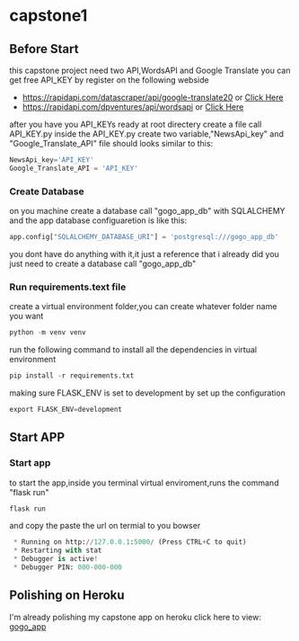# capstone1
## Before Start 
this capstone project need two API,WordsAPI and Google Translate
you can get free API_KEY by register on the following webside 
* https://rapidapi.com/datascraper/api/google-translate20 or [Click Here](https://rapidapi.com/datascraper/api/google-translate20)
* https://rapidapi.com/dpventures/api/wordsapi or [Click Here](https://rapidapi.com/dpventures/api/wordsapi)

after you have you API_KEYs ready at root directery create a file call API_KEY.py 
inside the API_KEY.py create two variable,"NewsApi_key" and "Google_Translate_API"
file should looks similar to this:
```python
NewsApi_key='API_KEY'
Google_Translate_API = 'API_KEY'
```

### Create Database 
on you machine create a database call "gogo_app_db" with SQLALCHEMY 
and the app database configuaretion is like this:
```python
app.config["SQLALCHEMY_DATABASE_URI"] = 'postgresql:///gogo_app_db'
```
you dont have do anything with it,it just a reference that i already did
you just need to create a database call "gogo_app_db"

### Run requirements.text file 
create a virtual environment folder,you can create whatever folder name you want 
```python
python -m venv venv
```
run the following command to install all the dependencies in virtual environment
```python
pip install -r requirements.txt
```
making sure FLASK_ENV is set to development by set up the configuration
```python
export FLASK_ENV=development
```

## Start APP 
### Start app 
to start the app,inside you terminal virtual enviroment,runs the command "flask run"
```python
flask run
```
and copy the paste the url on termial to you bowser 
```python
 * Running on http://127.0.0.1:5000/ (Press CTRL+C to quit)
 * Restarting with stat
 * Debugger is active!
 * Debugger PIN: 000-000-000
```

## Polishing on Heroku 
I'm already polishing my capstone app on heroku 
click here to view:
[gogo_app](https://rapidapi.com/datascraper/api/google-translate20)
